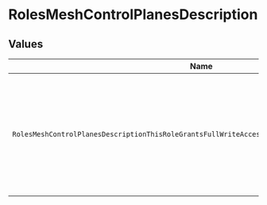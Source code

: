 # RolesMeshControlPlanesDescription


## Values

| Name                                                                                            | Value                                                                                           |
| ----------------------------------------------------------------------------------------------- | ----------------------------------------------------------------------------------------------- |
| `RolesMeshControlPlanesDescriptionThisRoleGrantsFullWriteAccessToTheRelatedToMeshControlPlanes` | This role grants full write access to the related to Mesh control planes.                       |